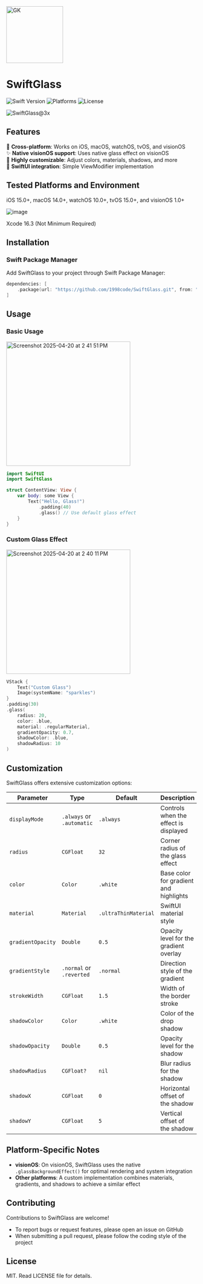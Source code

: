 <img width="150" alt="GK" src="https://github.com/user-attachments/assets/e8ef2a81-eed4-4b52-a253-1f4563fed631" />

# SwiftGlass

![Swift Version](https://img.shields.io/badge/Swift-6.1-teal.svg)
![Platforms](https://img.shields.io/badge/platforms-iOS%2015.0+%20|%20macOS%2014.0+%20|%20tvOS%2015.0+%20|%20watchOS%2010.0+%20|%20visionOS%201.0+-indigo.svg)
![License](https://img.shields.io/badge/license-MIT-blue.svg)

![SwiftGlass@3x](https://github.com/user-attachments/assets/7f289182-9717-4f42-a0d9-880d0fedaf86)

## Features

🔄 **Cross-platform**: Works on iOS, macOS, watchOS, tvOS, and visionOS<br/>
✨ **Native visionOS support**: Uses native glass effect on visionOS<br/>
🎨 **Highly customizable**: Adjust colors, materials, shadows, and more<br/>
🧩 **SwiftUI integration**: Simple ViewModifier implementation

## Tested Platforms and Environment

iOS 15.0+, macOS 14.0+, watchOS 10.0+, tvOS 15.0+, and visionOS 1.0+

![image](https://github.com/user-attachments/assets/99794cda-e879-4194-85fb-f6350ddf9db8)

Xcode 16.3 (Not Minimum Required)

## Installation

### Swift Package Manager

Add SwiftGlass to your project through Swift Package Manager:

```swift
dependencies: [
    .package(url: "https://github.com/1998code/SwiftGlass.git", from: "1.0.0")
]
```

## Usage

### Basic Usage

<img width="328" alt="Screenshot 2025-04-20 at 2 41 51 PM" src="https://github.com/user-attachments/assets/1c64b4a6-7e10-4ee8-8e81-a731891a10fb" />


```swift
import SwiftUI
import SwiftGlass

struct ContentView: View {
    var body: some View {
        Text("Hello, Glass!")
            .padding(40)
            .glass() // Use default glass effect
    }
}
```

### Custom Glass Effect

<img width="328" alt="Screenshot 2025-04-20 at 2 40 11 PM" src="https://github.com/user-attachments/assets/0c2c234a-2c74-4262-9a54-23d62ba03815" />

```swift
VStack {
    Text("Custom Glass")
    Image(systemName: "sparkles")
}
.padding(30)
.glass(
    radius: 20,
    color: .blue,
    material: .regularMaterial,
    gradientOpacity: 0.7,
    shadowColor: .blue,
    shadowRadius: 10
)
```

## Customization

SwiftGlass offers extensive customization options:

| Parameter | Type | Default | Description |
|---|---|---|---|
| `displayMode` | `.always` or `.automatic` | `.always` | Controls when the effect is displayed |
| `radius` | `CGFloat` | `32` | Corner radius of the glass effect |
| `color` | `Color` | `.white` | Base color for gradient and highlights |
| `material` | `Material` | `.ultraThinMaterial` | SwiftUI material style |
| `gradientOpacity` | `Double` | `0.5` | Opacity level for the gradient overlay |
| `gradientStyle` | `.normal` or `.reverted` | `.normal` | Direction style of the gradient |
| `strokeWidth` | `CGFloat` | `1.5` | Width of the border stroke |
| `shadowColor` | `Color` | `.white` | Color of the drop shadow |
| `shadowOpacity` | `Double` | `0.5` | Opacity level for the shadow |
| `shadowRadius` | `CGFloat?` | `nil` | Blur radius for the shadow |
| `shadowX` | `CGFloat` | `0` | Horizontal offset of the shadow |
| `shadowY` | `CGFloat` | `5` | Vertical offset of the shadow |

## Platform-Specific Notes

- **visionOS**: On visionOS, SwiftGlass uses the native `.glassBackgroundEffect()` for optimal rendering and system integration
- **Other platforms**: A custom implementation combines materials, gradients, and shadows to achieve a similar effect

## Contributing

Contributions to SwiftGlass are welcome!

- To report bugs or request features, please open an issue on GitHub
- When submitting a pull request, please follow the coding style of the project

## License

MIT. Read LICENSE file for details.
